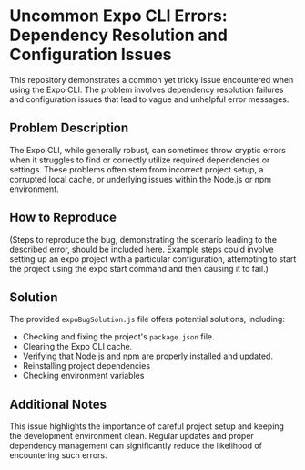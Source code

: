 # Uncommon Expo CLI Errors: Dependency Resolution and Configuration Issues

This repository demonstrates a common yet tricky issue encountered when using the Expo CLI.  The problem involves dependency resolution failures and configuration issues that lead to vague and unhelpful error messages.

## Problem Description

The Expo CLI, while generally robust, can sometimes throw cryptic errors when it struggles to find or correctly utilize required dependencies or settings. These problems often stem from incorrect project setup, a corrupted local cache, or underlying issues within the Node.js or npm environment.

## How to Reproduce

(Steps to reproduce the bug, demonstrating the scenario leading to the described error, should be included here.  Example steps could involve setting up an expo project with a particular configuration, attempting to start the project using the expo start command and then causing it to fail.)

## Solution

The provided `expoBugSolution.js` file offers potential solutions, including:

* Checking and fixing the project's `package.json` file.
* Clearing the Expo CLI cache.
* Verifying that Node.js and npm are properly installed and updated. 
* Reinstalling project dependencies
* Checking environment variables 

## Additional Notes

This issue highlights the importance of careful project setup and keeping the development environment clean.  Regular updates and proper dependency management can significantly reduce the likelihood of encountering such errors.